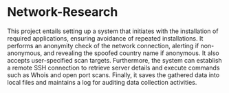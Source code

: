 # Network-Research
This project entails setting up a system that initiates with the installation of required applications, ensuring avoidance of repeated installations. It performs an anonymity check of the network connection, alerting if non-anonymous, and revealing the spoofed country name if anonymous. It also accepts user-specified scan targets. Furthermore, the system can establish a remote SSH connection to retrieve server details and execute commands such as Whois and open port scans. Finally, it saves the gathered data into local files and maintains a log for auditing data collection activities.
